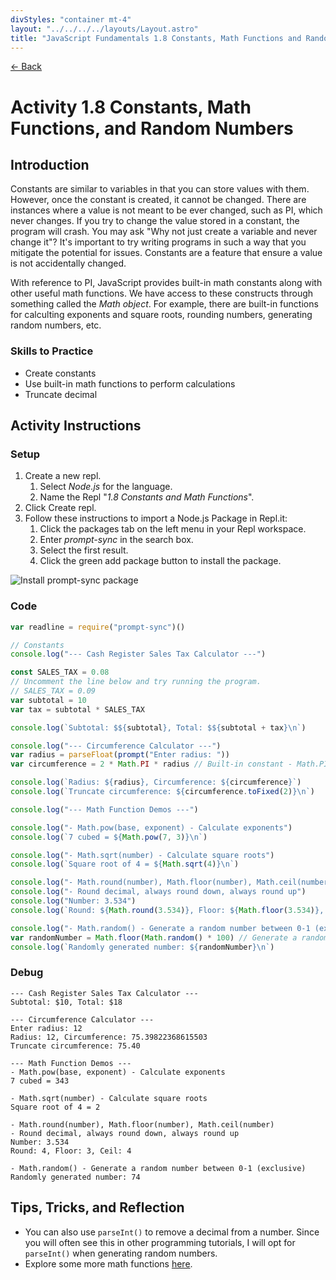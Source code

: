 ```yaml
---
divStyles: "container mt-4"
layout: "../../../../layouts/Layout.astro"
title: "JavaScript Fundamentals 1.8 Constants, Math Functions and Random Numbers"
---
```


[← Back](/courses/javascript-fundamentals/)

# Activity 1.8 Constants, Math Functions, and Random Numbers

## Introduction

Constants are similar to variables in that you can store values with them. However, once the constant is created, it cannot be changed. There are instances where a value is not meant to be ever changed, such as PI, which never changes. If you try to change the value stored in a constant, the program will crash. You may ask "Why not just create a variable and never change it"? It's important to try writing programs in such a way that you mitigate the potential for issues. Constants are a feature that ensure a value is not accidentally changed.

With reference to PI, JavaScript provides built-in math constants along with other useful math functions. We have access to these constructs through something called the _Math object_. For example, there are built-in functions for calculting exponents and square roots, rounding numbers, generating random numbers, etc.

### Skills to Practice

- Create constants
- Use built-in math functions to perform calculations
- Truncate decimal

## Activity Instructions

### Setup

1. Create a new repl.
   1. Select _Node.js_ for the language.
   2. Name the Repl "_1.8 Constants and Math Functions_".
2. Click Create repl.
3. Follow these instructions to import a Node.js Package in Repl.it:
   1. Click the packages tab on the left menu in your Repl workspace.
   2. Enter _prompt-sync_ in the search box.
   3. Select the first result.
   4. Click the green add package button to install the package.

![Install prompt-sync package](/assets/img/javascript/js-install-npm-package-repl.gif)

### Code

```javascript
var readline = require("prompt-sync")()

// Constants
console.log("--- Cash Register Sales Tax Calculator ---")

const SALES_TAX = 0.08
// Uncomment the line below and try running the program.
// SALES_TAX = 0.09
var subtotal = 10
var tax = subtotal * SALES_TAX

console.log(`Subtotal: $${subtotal}, Total: $${subtotal + tax}\n`)

console.log("--- Circumference Calculator ---")
var radius = parseFloat(prompt("Enter radius: "))
var circumference = 2 * Math.PI * radius // Built-in constant - Math.PI

console.log(`Radius: ${radius}, Circumference: ${circumference}`)
console.log(`Truncate circumference: ${circumference.toFixed(2)}\n`)

console.log("--- Math Function Demos ---")

console.log("- Math.pow(base, exponent) - Calculate exponents")
console.log(`7 cubed = ${Math.pow(7, 3)}\n`)

console.log("- Math.sqrt(number) - Calculate square roots")
console.log(`Square root of 4 = ${Math.sqrt(4)}\n`)

console.log("- Math.round(number), Math.floor(number), Math.ceil(number)")
console.log("- Round decimal, always round down, always round up")
console.log("Number: 3.534")
console.log(`Round: ${Math.round(3.534)}, Floor: ${Math.floor(3.534)}, Ceil: ${Math.ceil(3.534)}\n`)

console.log("- Math.random() - Generate a random number between 0-1 (exclusive)")
var randomNumber = Math.floor(Math.random() * 100) // Generate a random number from 0-99
console.log(`Randomly generated number: ${randomNumber}\n`)
```

### Debug

```
--- Cash Register Sales Tax Calculator ---
Subtotal: $10, Total: $18

--- Circumference Calculator ---
Enter radius: 12
Radius: 12, Circumference: 75.39822368615503
Truncate circumference: 75.40

--- Math Function Demos ---
- Math.pow(base, exponent) - Calculate exponents
7 cubed = 343

- Math.sqrt(number) - Calculate square roots
Square root of 4 = 2

- Math.round(number), Math.floor(number), Math.ceil(number)
- Round decimal, always round down, always round up
Number: 3.534
Round: 4, Floor: 3, Ceil: 4

- Math.random() - Generate a random number between 0-1 (exclusive)
Randomly generated number: 74
```

## Tips, Tricks, and Reflection

- You can also use `parseInt()` to remove a decimal from a number. Since you will often see this in other programming tutorials, I will opt for `parseInt()` when generating random numbers.
- Explore some more math functions [here](https://developer.mozilla.org/en-US/docs/Web/JavaScript/Reference/Global_Objects/Math).
